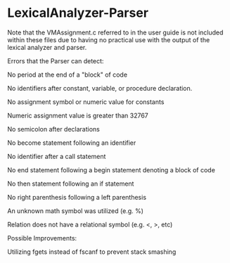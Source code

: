 # LexicalAnalyzer-Parser

Note that the VMAssignment.c referred to in the user guide is not included within these files due to having no practical use with the output of the lexical analyzer and parser.

Errors that the Parser can detect:

No period at the end of a "block" of code

No identifiers after constant, variable, or procedure declaration.

No assignment symbol or numeric value for constants

Numeric assignment value is greater than 32767

No semicolon after declarations

No become statement following an identifier

No identifier after a call statement

No end statement following a begin statement denoting a block of code

No then statement following an if statement

No right parenthesis following a left parenthesis

An unknown math symbol was utilized (e.g. %)

Relation does not have a relational symbol (e.g. <, >, etc)

Possible Improvements:

Utilizing fgets instead of fscanf to prevent stack smashing
